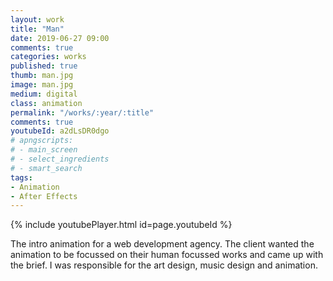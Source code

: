 ```yaml
---
layout: work
title: "Man"
date: 2019-06-27 09:00
comments: true
categories: works
published: true
thumb: man.jpg
image: man.jpg
medium: digital
class: animation
permalink: "/works/:year/:title"
comments: true
youtubeId: a2dLsDR0dgo
# apngscripts:
# - main_screen
# - select_ingredients
# - smart_search
tags:
- Animation
- After Effects
---
```


{% include youtubePlayer.html id=page.youtubeId %}

The intro animation for a web development agency. The client wanted the animation to be focussed on their human focussed works and came up with the brief. I was responsible for the art design, music design and animation.
